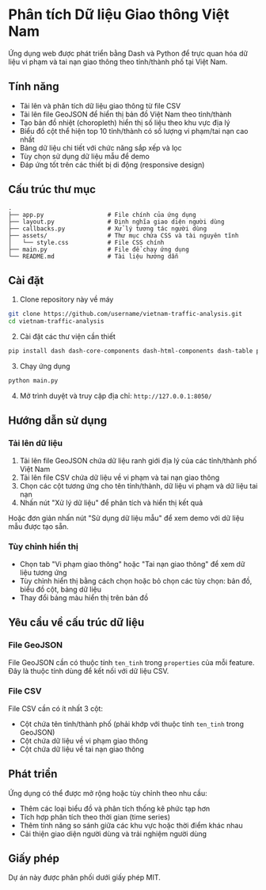 # Phân tích Dữ liệu Giao thông Việt Nam

Ứng dụng web được phát triển bằng Dash và Python để trực quan hóa dữ liệu vi phạm và tai nạn giao thông theo tỉnh/thành phố tại Việt Nam.

## Tính năng

- Tải lên và phân tích dữ liệu giao thông từ file CSV
- Tải lên file GeoJSON để hiển thị bản đồ Việt Nam theo tỉnh/thành
- Tạo bản đồ nhiệt (choropleth) hiển thị số liệu theo khu vực địa lý
- Biểu đồ cột thể hiện top 10 tỉnh/thành có số lượng vi phạm/tai nạn cao nhất
- Bảng dữ liệu chi tiết với chức năng sắp xếp và lọc
- Tùy chọn sử dụng dữ liệu mẫu để demo
- Đáp ứng tốt trên các thiết bị di động (responsive design)

## Cấu trúc thư mục

```
.
├── app.py                  # File chính của ứng dụng
├── layout.py               # Định nghĩa giao diện người dùng
├── callbacks.py            # Xử lý tương tác người dùng
├── assets/                 # Thư mục chứa CSS và tài nguyên tĩnh
│   └── style.css           # File CSS chính
├── main.py                 # File để chạy ứng dụng
└── README.md               # Tài liệu hướng dẫn
```

## Cài đặt

1. Clone repository này về máy

```bash
git clone https://github.com/username/vietnam-traffic-analysis.git
cd vietnam-traffic-analysis
```

2. Cài đặt các thư viện cần thiết

```bash
pip install dash dash-core-components dash-html-components dash-table plotly pandas numpy
```

3. Chạy ứng dụng

```bash
python main.py
```

4. Mở trình duyệt và truy cập địa chỉ: `http://127.0.0.1:8050/`

## Hướng dẫn sử dụng

### Tải lên dữ liệu

1. Tải lên file GeoJSON chứa dữ liệu ranh giới địa lý của các tỉnh/thành phố Việt Nam
2. Tải lên file CSV chứa dữ liệu về vi phạm và tai nạn giao thông
3. Chọn các cột tương ứng cho tên tỉnh/thành, dữ liệu vi phạm và dữ liệu tai nạn
4. Nhấn nút "Xử lý dữ liệu" để phân tích và hiển thị kết quả

Hoặc đơn giản nhấn nút "Sử dụng dữ liệu mẫu" để xem demo với dữ liệu mẫu được tạo sẵn.

### Tùy chỉnh hiển thị

- Chọn tab "Vi phạm giao thông" hoặc "Tai nạn giao thông" để xem dữ liệu tương ứng
- Tùy chỉnh hiển thị bằng cách chọn hoặc bỏ chọn các tùy chọn: bản đồ, biểu đồ cột, bảng dữ liệu
- Thay đổi bảng màu hiển thị trên bản đồ

## Yêu cầu về cấu trúc dữ liệu

### File GeoJSON

File GeoJSON cần có thuộc tính `ten_tinh` trong `properties` của mỗi feature. Đây là thuộc tính dùng để kết nối với dữ liệu CSV.

### File CSV

File CSV cần có ít nhất 3 cột:

- Cột chứa tên tỉnh/thành phố (phải khớp với thuộc tính `ten_tinh` trong GeoJSON)
- Cột chứa dữ liệu về vi phạm giao thông
- Cột chứa dữ liệu về tai nạn giao thông

## Phát triển

Ứng dụng có thể được mở rộng hoặc tùy chỉnh theo nhu cầu:

- Thêm các loại biểu đồ và phân tích thống kê phức tạp hơn
- Tích hợp phân tích theo thời gian (time series)
- Thêm tính năng so sánh giữa các khu vực hoặc thời điểm khác nhau
- Cải thiện giao diện người dùng và trải nghiệm người dùng

## Giấy phép

Dự án này được phân phối dưới giấy phép MIT.
